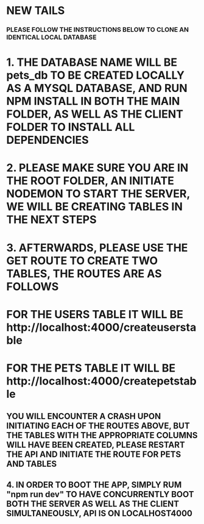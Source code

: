 # NEW TAILS

### PLEASE FOLLOW THE INSTRUCTIONS BELOW TO CLONE AN IDENTICAL LOCAL DATABASE 

# 1. THE DATABASE NAME WILL BE pets_db TO BE CREATED LOCALLY AS A MYSQL DATABASE, AND RUN NPM INSTALL IN BOTH THE MAIN FOLDER, AS WELL AS THE CLIENT FOLDER TO INSTALL ALL DEPENDENCIES

# 2. PLEASE MAKE SURE YOU ARE IN THE ROOT FOLDER, AN INITIATE NODEMON TO START THE SERVER, WE WILL BE CREATING TABLES IN THE NEXT STEPS

# 3.  AFTERWARDS, PLEASE USE THE GET ROUTE TO CREATE TWO TABLES, THE ROUTES ARE AS FOLLOWS
# FOR THE USERS TABLE IT WILL BE http://localhost:4000/createuserstable
# FOR THE PETS TABLE IT WILL BE http://localhost:4000/createpetstable

## YOU WILL ENCOUNTER A CRASH UPON INITIATING EACH OF THE ROUTES ABOVE, BUT THE TABLES WITH THE APPROPRIATE COLUMNS WILL HAVE BEEN CREATED, PLEASE RESTART THE API AND INITIATE THE ROUTE FOR PETS AND TABLES

## 4. IN ORDER TO BOOT THE APP, SIMPLY RUM "npm run dev" TO HAVE CONCURRENTLY BOOT BOTH THE SERVER AS WELL AS THE CLIENT SIMULTANEOUSLY, API IS ON LOCALHOST4000